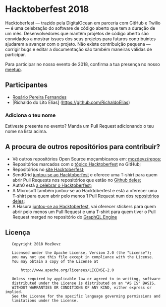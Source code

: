 # Hacktoberfest 2018

Hacktoberfest — trazido pela DigitalOcean em parceria com GitHub e Twilio — é uma celebração do software de código aberto que tem a duração de um mês.
Desenvolvedores que mantêm projetos de código aberto são convidados a mostrar issues dos seus projetos para futuros contribuintes ajudarem a avançar com o projeto.
Não existe contribuição pequena — corrigir bugs e editar a documentação são também maneiras válidas de participar.

Para participar no nosso evento de 2018, confirma a tua presença no nosso [meetup](https://www.meetup.com/Mozdevz/events/254945848/).

## Participantes
- [Rosário Pereira Fernandes](https://github.com/rosariopfernandes)
- [Richaldo do Lito Elias] (https://github.com/RichaldoElias)

### Adiciona o teu nome
Estiveste presente no evento? Manda um Pull Request adicionando o teu nome na lista acima.

## A procura de outros repositórios para contribuir?
- Vê outros repositórios Open Source moçambicanos em: [mozdevz/repos](https://github.com/mozdevz/repos);
- Repositórios marcados com o [tópico Hacktoberfest](https://github.com/topics/hacktoberfest) no GitHub;
- Repositórios no [site Hacktoberfest](https://hacktoberfest.digitalocean.com/#projects);
- SendGrid [juntou-se ao Hacktoberfest](https://sendgrid.com/blog/hacktoberfest-2018-hack-on-sendgrid-open-source-projects/) e oferece uma T-shirt para quem abrir Pull Requests nos repositórios que estão no [Github deles](https://github.com/sendgrid);
- Auth0 está [a celebrar o Hacktoberfest](https://auth0.com/blog/celebrate-hacktoberfest-with-auth0/);
- A Microsoft também juntou-se ao Hacktoberfest e está a oferecer uma T-shirt para quem abrir pelo menos 1 Pull Request num dos [repositórios deles](https://open.microsoft.com);
- A Hasura [juntou-se ao Hacktoberfest](https://blog.hasura.io/announcing-hacktoberfest-2018-with-hasura-621045dc9560), vai oferecer stickers para quem abrir pelo menos um Pull Request e uma T-shirt para quem tiver o Pull Request merged no repositório do [GraphQL Engine](https://github.com/hasura/graphql-engine)



## Licença
       Copyright 2018 MozDevz
    
       Licensed under the Apache License, Version 2.0 (the "License");
       you may not use this file except in compliance with the License.
       You may obtain a copy of the License at
    
           http://www.apache.org/licenses/LICENSE-2.0
    
       Unless required by applicable law or agreed to in writing, software
       distributed under the License is distributed on an "AS IS" BASIS,
       WITHOUT WARRANTIES OR CONDITIONS OF ANY KIND, either express or implied.
       See the License for the specific language governing permissions and
       limitations under the License.
